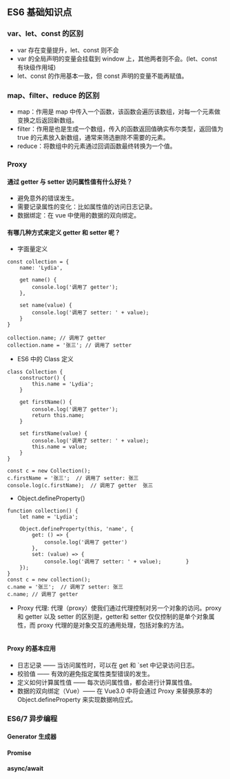 ## ES6 基础知识点
### var、let、const 的区别
- var 存在变量提升，let、const 则不会
- var 的全局声明的变量会挂载到 window 上，其他两者则不会。(let、const 有块级作用域)
- let、const 的作用基本一致，但 const 声明的变量不能再赋值。

### map、filter、reduce 的区别
- map：作用是 map 中传入一个函数，该函数会遍历该数组，对每一个元素做变换之后返回新数组。
- filter：作用是也是生成一个数组，传入的函数返回值确实布尔类型，返回值为 true 的元素放入新数组，通常来筛选删除不需要的元素。
- reduce：将数组中的元素通过回调函数最终转换为一个值。

### Proxy
#### 通过 getter 与 setter 访问属性值有什么好处？
- 避免意外的错误发生。
- 需要记录属性的变化：比如属性值的访问日志记录。
- 数据绑定：在 vue 中使用的数据的双向绑定。

#### 有哪几种方式来定义 getter 和 setter 呢？
- 字面量定义

```
const collection = {
	name: 'Lydia',
	
	get name() {
		console.log('调用了 getter');
	},
	
	set name(value) {
		console.log('调用了 setter: ' + value);
	}
}

collection.name; // 调用了 getter
collection.name = '张三'; // 调用了 setter
```

- ES6 中的 Class 定义

```
class Collection {
	constructor() {
		this.name = 'Lydia';
	}
	
	get firstName() {
		console.log('调用了 getter');
		return this.name;
	}
	
	set firstName(value) {
		console.log('调用了 setter: ' + value);
		this.name = value;
	}
}

const c = new Collection();
c.firstName = '张三';  // 调用了 setter: 张三
console.log(c.firstName);  // 调用了 getter  张三
```

- Object.defineProperty()

```
function collection() {
	let name = 'Lydia';
	
	Object.defineProperty(this, 'name', {
		get: () => {
			console.log('调用了 getter')
		},
		set: (value) => {
			console.log('调用了 setter: ' + value);		}
	});
}
const c = new collection();
c.name = '张三';	// 调用了 setter: 张三
c.name;	// 调用了 getter
```

- Proxy 代理: 代理（proxy）使我们通过代理控制对另一个对象的访问。proxy 和 getter 以及 setter 的区别是，getter和 setter 仅仅控制的是单个对象属性，而 proxy 代理的是对象交互的通用处理，包括对象的方法。

```
```

#### Proxy 的基本应用
- 日志记录 —— 当访问属性时，可以在 get 和 `set 中记录访问日志。
- 校验值 —— 有效的避免指定属性类型错误的发生。
- 定义如何计算属性值 —— 每次访问属性值，都会进行计算属性值。
- 数据的双向绑定（Vue）—— 在 Vue3.0 中将会通过 Proxy 来替换原本的 Object.defineProperty 来实现数据响应式。

### ES6/7 异步编程
#### Generator 生成器
#### Promise
#### async/await
